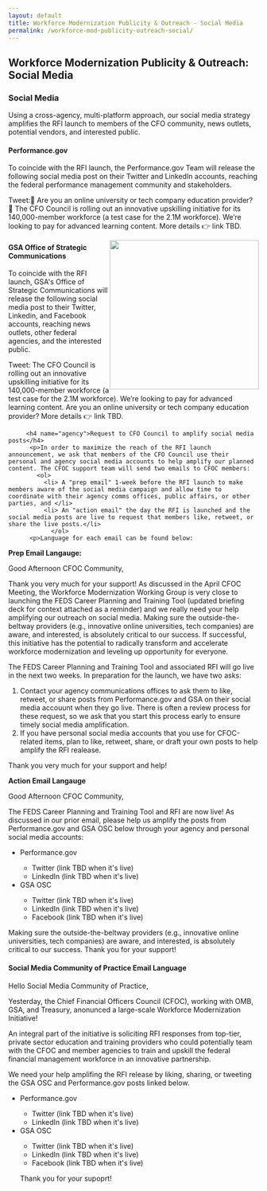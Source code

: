 ```yaml
---
layout: default
title: Workforce Modernization Publicity & Outreach - Social Media
permalink: /workforce-mod-publicity-outreach-social/
---
```

<style>
  .card-btn-ft {
    font-style: normal;
    font-weight: 500;
    font-size: 16px;
    text-align: center;
    letter-spacing: 0.1em;
    text-transform: uppercase;
    border: 1px solid #DFE1E2;
    background-color:#005ea2;
    color:white;
    border-radius: 4px;
    padding: 6px 12px;
  }
  
  .rfi-button {
    padding-bottom: 1.5rem;
    padding-top: 0.5rem;
    padding-left: 1.5rem;
    padding-right: 1.5rem; }
    
  
</style>

<section class="usa-graphic-list">
    <div class="grid-container">
        <h1 class="column-centered-heading margin-bottom-1">Workforce Modernization Publicity & Outreach: Social Media</h1>
        <div class="usa-graphic-list__row margin-bottom-1">
             <h3 name="social">Social Media</h3>
            <p>Using a cross-agency, multi-platform approach, our social media strategy amplifies the RFI launch to members of the CFO community, news outlets, potential vendors, and interested public.  </p>
          <h4 name="pgov">Performance.gov</h4>
          <p>To coincide with the RFI launch, the Performance.gov Team will release the following social media post on their Twitter and LinkedIn accounts, reaching the federal performance management community and stakeholders.</p>            
          <p class="text-italic">Tweet:🚨 Are you an online university or tech company education provider? 🚨 The CFO Council is rolling out an innovative upskilling initiative for its 140,000-member workforce (a test case for the 2.1M workforce). We’re looking to pay for advanced learning content. More details 👉 link TBD. <p>
              <img style="float:right; width: 300px" src="../assets/images/CFO Social Media Toolkit.gif">
          <h4 name="osc">GSA Office of Strategic Communications</h4>
          <p>To coincide with the RFI launch, GSA's Office of Strategic Communications will release the following social media post to their Twitter, Linkedin, and Facebook accounts, reaching news outlets, other federal agencies, and the interested public.</p>
           <p class="text-italic"> Tweet: The CFO Council is rolling out an innovative upskilling initiative for its 140,000-member workforce (a test case for the 2.1M workforce). We’re looking to pay for advanced learning content. Are you an online university or tech company education provider? More details 👉 link TBD.</p>
         
         <h4 name="agency">Request to CFO Council to amplify social media posts</h4>
          <p>In order to maximize the reach of the RFI launch announcement, we ask that members of the CFO Council use their personal and agency social media accounts to help amplify our planned content. The CFOC support team will send two emails to CFOC members:
            <ol>
              <li> A "prep email" 1-week before the RFI launch to make members aware of the social media campaign and allow time to coordinate with their agency comms offices, public affairs, or other parties, and </li>
              <li> An "action email" the day the RFI is launched and the social media posts are live to request that members like, retweet, or share the live posts.</li>
                </ol>
          <p>Language for each email can be found below:
<p><strong>Prep Email Langauge:</strong></p>
             <p class="text-italic">Good Afternoon CFOC Community,</p>
              <p class="text-italic">Thank you very much for your support! As discussed in the April CFOC Meeting, the Workforce Modernization Working Group is very close to launching the FEDS Career Planning and Training Tool (updated briefing deck for context attached as a reminder) and we really need your help amplifying our outreach on social media. Making sure the outside-the-beltway providers (e.g., innovative online universities, tech companies) are aware, and interested, is absolutely critical to our success. If successful, this initiative has the potential to radically transform and accelerate workforce modernization and leveling up opportunity for everyone.
      </p>
      <p class="text-italic">The FEDS Career Planning and Training Tool and associated RFI will go live in the next two weeks. In preparation for the launch, we have two asks:
                <ol>
                  <li class="text-italic">Contact your agency communications offices to ask them to like, retweet, or share posts from Performance.gov and GSA on their social media accouunt when they go live. There is often a review process for these request, so we ask that you start this process early to ensure timely social media amplification. </li>
                  <li class="text-italic">If you have personal social media accounts that you use for CFOC-related items, plan to like, retweet, share, or draft your own posts to help amplify the RFI realease.</li> 
</ol>
<p class="text-italic">Thank you very much for your support and help! </p>

<p><strong>Action Email Langauge</strong></p>
  <p class="text-italic">Good Afternoon CFOC Community,</p>
<p class="text-italic"> The FEDS Career Planning and Training Tool and RFI are now live! As discussed in our prior email, please help us amplify the posts from Performance.gov and GSA OSC below through your agency and personal social media accounts: </p>
   <ul>
     <li class="text-italic">Performance.gov</li>
       <ul>
         <li class="text-italic">Twitter (link TBD when it's live)</li>
         <li class="text-italic">LinkedIn (link TBD when it's live)</li>
       </ul>
        <li class="text-italic">GSA OSC</li>
       <ul>
         <li class="text-italic">Twitter (link TBD when it's live)</li>
          <li class="text-italic">LinkedIn (link TBD when it's live)</li>
         <li class="text-italic"> Facebook (link TBD when it's live)</li>
       </ul>
</ul>

<p class="text-italic"> Making sure the outside-the-beltway providers (e.g., innovative online universities, tech companies) are aware, and interested, is absolutely critical to our success. Thank you for your support!</p>

<h4 name="cap">Social Media Community of Practice Email Language</h4>
<p class="text-italic"> Hello Social Media Community of Practice,</p>
<p class="text-italic">Yesterday, the Chief Financial Officers Council (CFOC), working with OMB, GSA, and Treasury, anonunced a large-scale Workforce Modernization Initiative!</p> 
<p class="text-italic">An integral part of the initiative is soliciting RFI responses from top-tier, private sector education and training providers who could potentially team with the CFOC and member agencies to train and upskill the federal financial management workforce in an innovative partnership.</p>

<p class="text-italic">We need your help amplifing the RFI release by liking, sharing, or tweeting the GSA OSC and Performance.gov posts linked below. </p>
      <ul>
     <li class="text-italic">Performance.gov</li>
       <ul>
         <li class="text-italic">Twitter (link TBD when it's live)</li>
         <li class="text-italic">LinkedIn (link TBD when it's live)</li>
       </ul>
        <li class="text-italic">GSA OSC</li>
       <ul>
         <li class="text-italic">Twitter (link TBD when it's live)</li>
          <li class="text-italic">LinkedIn (link TBD when it's live)</li>
         <li class="text-italic"> Facebook (link TBD when it's live)</li>
       </ul>
        <p class="text-italic">Thank you for your supoprt! </p> 
 </ul>
          
